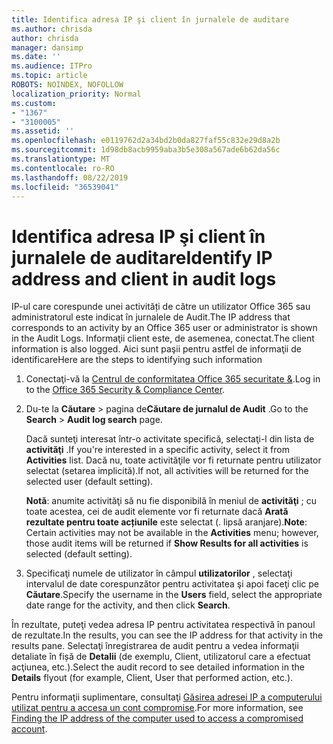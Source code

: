 ```yaml
---
title: Identifica adresa IP şi client în jurnalele de auditare
ms.author: chrisda
author: chrisda
manager: dansimp
ms.date: ''
ms.audience: ITPro
ms.topic: article
ROBOTS: NOINDEX, NOFOLLOW
localization_priority: Normal
ms.custom:
- "1367"
- "3100005"
ms.assetid: ''
ms.openlocfilehash: e0119762d2a34bd2b0da827faf55c832e29d8a2b
ms.sourcegitcommit: 1d98db8acb9959aba3b5e308a567ade6b62da56c
ms.translationtype: MT
ms.contentlocale: ro-RO
ms.lasthandoff: 08/22/2019
ms.locfileid: "36539041"
---
```

# <a name="identify-ip-address-and-client-in-audit-logs"></a><span data-ttu-id="0992b-102">Identifica adresa IP şi client în jurnalele de auditare</span><span class="sxs-lookup"><span data-stu-id="0992b-102">Identify IP address and client in audit logs</span></span>

<span data-ttu-id="0992b-103">IP-ul care corespunde unei activități de către un utilizator Office 365 sau administratorul este indicat în jurnalele de Audit.</span><span class="sxs-lookup"><span data-stu-id="0992b-103">The IP address that corresponds to an activity by an Office 365 user or administrator is shown in the Audit Logs.</span></span> <span data-ttu-id="0992b-104">Informaţii client este, de asemenea, conectat.</span><span class="sxs-lookup"><span data-stu-id="0992b-104">The client information is also logged.</span></span> <span data-ttu-id="0992b-105">Aici sunt paşii pentru astfel de informaţii de identificare</span><span class="sxs-lookup"><span data-stu-id="0992b-105">Here are the steps to identifying such information</span></span>

1. <span data-ttu-id="0992b-106">Conectaţi-vă la [Centrul de conformitatea Office 365 securitate &](https://protection.office.com/).</span><span class="sxs-lookup"><span data-stu-id="0992b-106">Log in to the [Office 365 Security & Compliance Center](https://protection.office.com/).</span></span>

2. <span data-ttu-id="0992b-107">Du-te la **Căutare** > pagina de**Căutare de jurnalul de Audit** .</span><span class="sxs-lookup"><span data-stu-id="0992b-107">Go to the **Search** > **Audit log search** page.</span></span>

   <span data-ttu-id="0992b-108">Dacă sunteţi interesat într-o activitate specifică, selectaţi-l din lista de **activităţi** .</span><span class="sxs-lookup"><span data-stu-id="0992b-108">If you're interested in a specific activity, select it from **Activities** list.</span></span> <span data-ttu-id="0992b-109">Dacă nu, toate activităţile vor fi returnate pentru utilizator selectat (setarea implicită).</span><span class="sxs-lookup"><span data-stu-id="0992b-109">If not, all activities will be returned for the selected user (default setting).</span></span>

   <span data-ttu-id="0992b-110">**Notă**: anumite activităţi să nu fie disponibilă în meniul de **activităţi** ; cu toate acestea, cei de audit elemente vor fi returnate dacă **Arată rezultate pentru toate acțiunile** este selectat (. lipsă aranjare).</span><span class="sxs-lookup"><span data-stu-id="0992b-110">**Note**: Certain activities may not be available in the **Activities** menu; however, those audit items will be returned if **Show Results for all activities** is selected (default setting).</span></span>

3. <span data-ttu-id="0992b-111">Specificaţi numele de utilizator în câmpul **utilizatorilor** , selectaţi intervalul de date corespunzător pentru activitatea şi apoi faceţi clic pe **Căutare**.</span><span class="sxs-lookup"><span data-stu-id="0992b-111">Specify the username in the **Users** field, select the appropriate date range for the activity, and then click **Search**.</span></span>

<span data-ttu-id="0992b-112">În rezultate, puteţi vedea adresa IP pentru activitatea respectivă în panoul de rezultate.</span><span class="sxs-lookup"><span data-stu-id="0992b-112">In the results, you can see the IP address for that activity in the results pane.</span></span> <span data-ttu-id="0992b-113">Selectaţi înregistrarea de audit pentru a vedea informaţii detaliate în fișă de **Detalii** (de exemplu, Client, utilizatorul care a efectuat acţiunea, etc.).</span><span class="sxs-lookup"><span data-stu-id="0992b-113">Select the audit record to see detailed information in the **Details** flyout (for example, Client, User that performed action, etc.).</span></span>

<span data-ttu-id="0992b-114">Pentru informaţii suplimentare, consultaţi [Găsirea adresei IP a computerului utilizat pentru a accesa un cont compromise](https://docs.microsoft.com/office365/securitycompliance/auditing-troubleshooting-scenarios#finding-the-ip-address-of-the-computer-used-to-access-a-compromised-account).</span><span class="sxs-lookup"><span data-stu-id="0992b-114">For more information, see [Finding the IP address of the computer used to access a compromised account](https://docs.microsoft.com/office365/securitycompliance/auditing-troubleshooting-scenarios#finding-the-ip-address-of-the-computer-used-to-access-a-compromised-account).</span></span>
